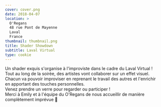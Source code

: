```yaml
---
cover: cover.png
date: 2018-04-07
location: >
  O'Regans
  48 rue Pont de Mayenne
  Laval
  France
thumbnail: thumbnail.png
title: Shader Showdown
subtitle: Laval Virtual
type: cookie
---
```


Un shader exquis s'organise à l'improviste dans le cadre du Laval Virtual !  
Tout au long de la soirée, des artistes vont collaborer sur un effet visuel. Chacun va pouvoir improviser en reprenant le travail des autres et l'enrichir en apportant des touches personnelles.  
Venez prendre un verre pour regarder ou participer !  
Merci à Emily et à l'équipe du O'Regans de nous accueillir de manière complètement imprévue&nbsp;🙂
